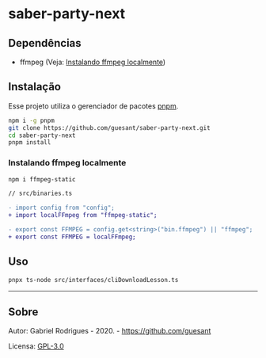 # saber-party-next

## Dependências

- ffmpeg (Veja: [Instalando ffmpeg localmente](#instalando-ffmpeg-localmente))

## Instalação

Esse projeto utiliza o gerenciador de pacotes [pnpm](https://pnpm.js.org/).

```sh
npm i -g pnpm
git clone https://github.com/guesant/saber-party-next.git
cd saber-party-next
pnpm install
```

### Instalando ffmpeg localmente

```sh
npm i ffmpeg-static
```

```diff
// src/binaries.ts

- import config from "config";
+ import localFFmpeg from "ffmpeg-static";

- export const FFMPEG = config.get<string>("bin.ffmpeg") || "ffmpeg";
+ export const FFMPEG = localFFmpeg;
```

## Uso

```sh
pnpx ts-node src/interfaces/cliDownloadLesson.ts
```

---

## Sobre

Autor: Gabriel Rodrigues - 2020. - https://github.com/guesant

Licensa: [GPL-3.0](./LICENSE)
